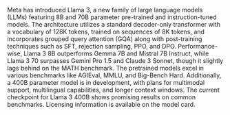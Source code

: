 Meta has introduced Llama 3, a new family of large language models (LLMs) featuring 8B and 70B parameter pre-trained and instruction-tuned models. The architecture utilizes a standard decoder-only transformer with a vocabulary of 128K tokens, trained on sequences of 8K tokens, and incorporates grouped query attention (GQA) along with post-training techniques such as SFT, rejection sampling, PPO, and DPO. Performance-wise, Llama 3 8B outperforms Gemma 7B and Mistral 7B Instruct, while Llama 3 70 surpasses Gemini Pro 1.5 and Claude 3 Sonnet, though it slightly lags behind on the MATH benchmark. The pretrained models excel in various benchmarks like AGIEval, MMLU, and Big-Bench Hard. Additionally, a 400B parameter model is in development, with plans for multimodal support, multilingual capabilities, and longer context windows. The current checkpoint for Llama 3 400B shows promising results on common benchmarks. Licensing information is available on the model card.